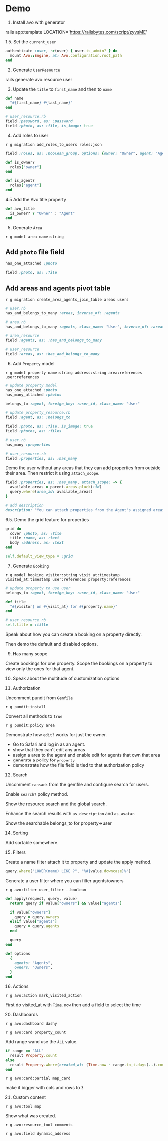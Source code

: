 # Demo

1. Install avo with generator

rails app:template LOCATION='https://railsbytes.com/script/zyvsME'

1.5. Set the `current_user`

```ruby
authenticate :user, ->(user) { user.is_admin? } do
  mount Avo::Engine, at: Avo.configuration.root_path
end
```

2. Generate `UserResource`

rails generate avo:resource user

3. Update the `title` to `first_name` and then to `name`

```ruby
def name
  "#{first_name} #{last_name}"
end

# user_resource.rb
field :password, as: :password
field :photo, as: :file, is_image: true
```

4. Add roles to user

`r g migration add_roles_to_users roles:json`

```ruby
field :roles, as: :boolean_group, options: {owner: "Owner", agent: "Agent"}

def is_owner?
  roles["owner"]
end

def is_agent?
  roles["agent"]
end
```

4.5 Add the Avo title property

```ruby
def avo_title
  is_owner? ? "Owner" : "Agent"
end
```

5. Generate `Area`

`r g model area name:string`

## Add `photo` file field

```ruby
has_one_attached :photo

field :photo, as: :file
```
<!--
## Add agent association

```ruby
belongs_to :agent, foreign_key: :user_id, class_name: "User"

field :agent, as: :belongs_to
``` -->

## Add areas and agents pivot table

`r g migration create_area_agents_join_table areas users`

```ruby
# user.rb
has_and_belongs_to_many :areas, inverse_of: :agents

# area.rb
has_and_belongs_to_many :agents, class_name: "User", inverse_of: :areas

# area_resource
field :agents, as: :has_and_belongs_to_many

# user_resource
field :areas, as: :has_and_belongs_to_many
```

6. Add `Property` model

`r g model property name:string address:string area:references user:references`

```ruby
# update property model
has_one_attached :photo
has_many_attached :photos

belongs_to :agent, foreign_key: :user_id, class_name: "User"

# update property_resource.rb
field :agent, as: :belongs_to

field :photo, as: :file, is_image: true
field :photos, as: :files

# user.rb
has_many :properties

# user_resource.rb
field :properties, as: :has_many
```

Demo the user without any areas that they can add properties from outside their area.
Then restrict it using `attach_scope`.

```ruby
field :properties, as: :has_many, attach_scope: -> {
  available_areas = parent.areas.pluck(:id)
  query.where(area_id: available_areas)
}

# add description
description: "You can attach properties from the Agent's assigned areas."
```

6.5. Demo the grid feature for properties

```ruby
grid do
  cover :photo, as: :file
  title :name, as: :text
  body :address, as: :text
end

self.default_view_type = :grid
```

7. Generate `Booking`

`r g model booking visitor:string visit_at:timestamp visited_at:timestamp user:references property:references`

```ruby
# update property to use user
belongs_to :agent, foreign_key: :user_id, class_name: "User"

def title
  "#{visitor} on #{visit_at} for #{property.name}"
end

# user_resource.rb
self.title = :title
```

Speak about how you can create a booking on a property directly.

Then demo the default and disabled options.

9. Has many scope

Create bookings for one property.
Scope the bookings on a property to view only the ones for that agent.

10. Speak about the multitude of customization options

11. Authorization

Uncomment pundit from `Gemfile`

`r g pundit:install`

Convert all methods to `true`

`r g pundit:policy area`

Demonstrate how `edit?` works for just the owner.

- Go to Safari and log in as an agent.
- show that they can't edit any areas
- assign a area to the agent and enable edit for agents that own that area
- generate a policy for `property`
- demonstrate how the file field is tied to that authorization policy

12. Search

Uncomment `ransack` from the gemfile and configure search for users.

Enable `search?` policy method.

Show the resource search and the global search.

Enhance the search results with `as_description` and `as_avatar`.

Show the searchable belongs_to for property->user

14. Sorting

Add sortable somewhere.

15. Filters

Create a name filter attach it to property and update the apply method.

```ruby
query.where("LOWER(name) LIKE ?", "%#{value.downcase}%")
```

Generate a user filter where you can filter agents/owners

`r g avo:filter user_filter --boolean`

```ruby
def apply(request, query, value)
  return query if value["owners"] && value["agents"]

  if value["owners"]
    query = query.owners
  elsif value["agents"]
    query = query.agents
  end

  query
end

def options
  {
    agents: "Agents",
    owners: "Owners",
  }
end
```

16. Actions

`r g avo:action mark_visited_action`

First do visited_at with `Time.now` then add a field to select the time

20. Dashboards

`r g avo:dashboard dashy`

`r g avo:card property_count`

Add range wand use the `ALL` value.

```ruby
if range == "ALL"
  result Property.count
else
  result Property.where(created_at: (Time.now - range.to_i.days)..).count
end
```

`r g avo:card:partial map_card`

make it bigger with cols and rows to `3`

21. Custom content

`r g avo:tool map`

Show what was created.

`r g avo:resource_tool comments`

`r g avo:field dynamic_address`





